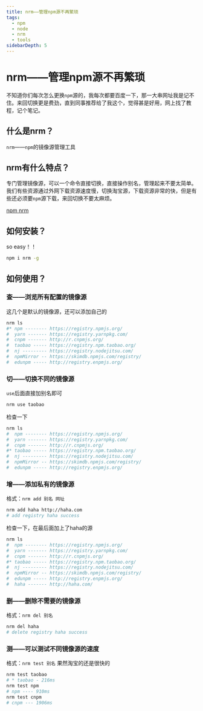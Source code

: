 ```yaml
---
title: nrm——管理npm源不再繁琐
tags: 
  - npm
  - node
  - nrm
  - tools
sidebarDepth: 5
---
```

# nrm——管理npm源不再繁琐

不知道你们每次怎么更换`npm`源的，我每次都要百度一下，那一大串网址我是记不住。来回切换更是费劲，直到同事推荐给了我这个，觉得甚是好用，网上找了教程，记个笔记。
## 什么是nrm？
`nrm`——`npm`的镜像源管理工具
## nrm有什么特点？
专门管理镜像源，可以一个命令直接切换，直接操作别名，管理起来不要太简单。我们有些资源通过外网下载资源速度慢，切换淘宝源，下载资源非常的快，但是有些还必须要`npm`源下载，来回切换不要太麻烦。

[npm nrm](https://www.npmjs.com/package/nrm)

## 如何安装？
so easy！！
```bash
npm i nrm -g
```
## 如何使用？
### 查——浏览所有配置的镜像源
这几个是默认的镜像源，还可以添加自己的
```bash
nrm ls
#* npm -------- https://registry.npmjs.org/
#  yarn ------- https://registry.yarnpkg.com/
#  cnpm ------- http://r.cnpmjs.org/
#  taobao ----- https://registry.npm.taobao.org/
#  nj --------- https://registry.nodejitsu.com/
#  npmMirror -- https://skimdb.npmjs.com/registry/
#  edunpm ----- http://registry.enpmjs.org/
```
### 切——切换不同的镜像源
`use`后面直接加别名即可
```bash
nrm use taobao
```
检查一下
```bash
nrm ls
#  npm -------- https://registry.npmjs.org/
#  yarn ------- https://registry.yarnpkg.com/
#  cnpm ------- http://r.cnpmjs.org/
#* taobao ----- https://registry.npm.taobao.org/
#  nj --------- https://registry.nodejitsu.com/
#  npmMirror -- https://skimdb.npmjs.com/registry/
#  edunpm ----- http://registry.enpmjs.org/
```
### 增——添加私有的镜像源
格式：`nrm add 别名 网址`
```bash
nrm add haha http://haha.com
# add registry haha success
```
检查一下，在最后面加上了haha的源
```bash
nrm ls
#  npm -------- https://registry.npmjs.org/
#  yarn ------- https://registry.yarnpkg.com/
#  cnpm ------- http://r.cnpmjs.org/
#* taobao ----- https://registry.npm.taobao.org/
#  nj --------- https://registry.nodejitsu.com/
#  npmMirror -- https://skimdb.npmjs.com/registry/
#  edunpm ----- http://registry.enpmjs.org/
#  haha ------- http://haha.com/
```
### 删——删除不需要的镜像源
格式：`nrm del 别名`
```bash
nrm del haha
# delete registry haha success
```
### 测——可以测试不同镜像源的速度
格式：`nrm test 别名`
果然淘宝的还是很快的
```bash
nrm test taobao
# * taobao - 216ms
nrm test npm
# npm ---- 910ms
nrm test cnpm
# cnpm --- 1906ms
```

